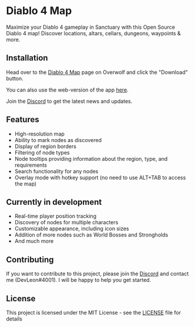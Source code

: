# Diablo 4 Map

Maximize your Diablo 4 gameplay in Sanctuary with this Open Source Diablo 4 map! Discover locations, altars, cellars, dungeons, waypoints & more.

## Installation

Head over to the [Diablo 4 Map](https://www.overwolf.com/app/Leon_Machens-Diablo_4_Map) page on Overwolf and click the "Download" button.

You can also use the web-version of the app [here](https://diablo4.th.gl/).

Join the [Discord](https://discord.com/invite/NTZu8Px) to get the latest news and updates.

## Features

- High-resolution map
- Ability to mark nodes as discovered
- Display of region borders
- Filtering of node types
- Node tooltips providing information about the region, type, and requirements
- Search functionality for any nodes
- Overlay mode with hotkey support (no need to use ALT+TAB to access the map)

## Currently in development

- Real-time player position tracking
- Discovery of nodes for multiple characters
- Customizable appearance, including icon sizes
- Addition of more nodes such as World Bosses and Strongholds
- And much more

## Contributing

If you want to contribute to this project, please join the [Discord](https://discord.com/invite/NTZu8Px) and contact me (DevLeon#4001). I will be happy to help you get started.

## License

This project is licensed under the MIT License - see the [LICENSE](LICENSE) file for details
